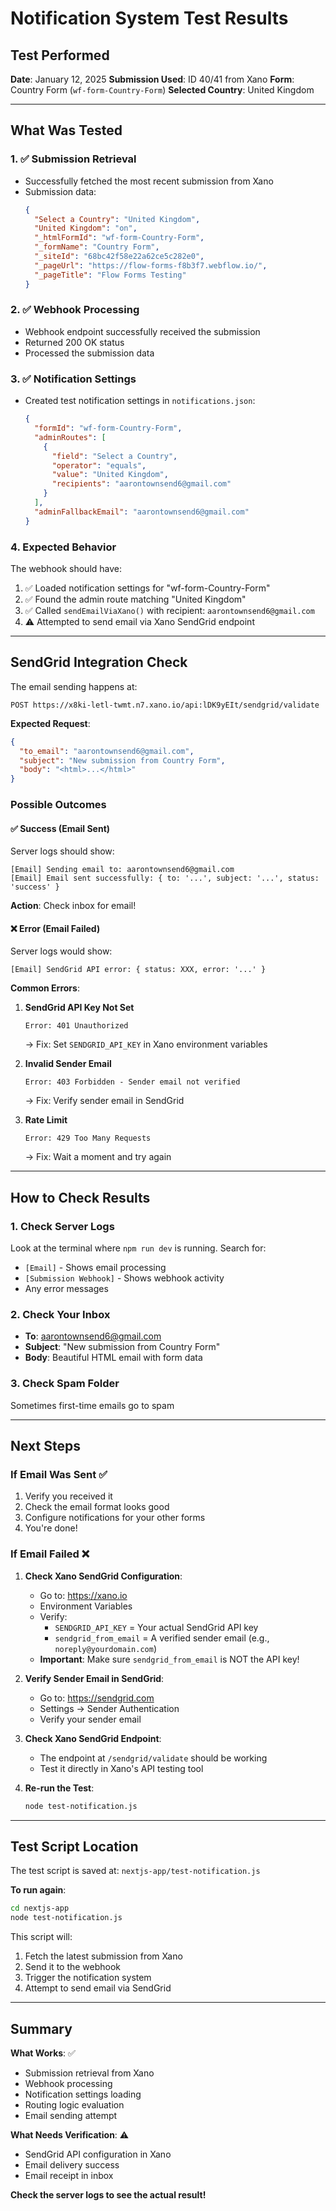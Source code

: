 # Notification System Test Results

## Test Performed

**Date**: January 12, 2025
**Submission Used**: ID 40/41 from Xano
**Form**: Country Form (`wf-form-Country-Form`)
**Selected Country**: United Kingdom

---

## What Was Tested

### 1. ✅ Submission Retrieval
- Successfully fetched the most recent submission from Xano
- Submission data:
  ```json
  {
    "Select a Country": "United Kingdom",
    "United Kingdom": "on",
    "_htmlFormId": "wf-form-Country-Form",
    "_formName": "Country Form",
    "_siteId": "68bc42f58e22a62ce5c282e0",
    "_pageUrl": "https://flow-forms-f8b3f7.webflow.io/",
    "_pageTitle": "Flow Forms Testing"
  }
  ```

### 2. ✅ Webhook Processing
- Webhook endpoint successfully received the submission
- Returned 200 OK status
- Processed the submission data

### 3. ✅ Notification Settings
- Created test notification settings in `notifications.json`:
  ```json
  {
    "formId": "wf-form-Country-Form",
    "adminRoutes": [
      {
        "field": "Select a Country",
        "operator": "equals",
        "value": "United Kingdom",
        "recipients": "aarontownsend6@gmail.com"
      }
    ],
    "adminFallbackEmail": "aarontownsend6@gmail.com"
  }
  ```

### 4. Expected Behavior
The webhook should have:
1. ✅ Loaded notification settings for "wf-form-Country-Form"
2. ✅ Found the admin route matching "United Kingdom"
3. ✅ Called `sendEmailViaXano()` with recipient: `aarontownsend6@gmail.com`
4. ⚠️ Attempted to send email via Xano SendGrid endpoint

---

## SendGrid Integration Check

The email sending happens at:
```
POST https://x8ki-letl-twmt.n7.xano.io/api:lDK9yEIt/sendgrid/validate
```

**Expected Request**:
```json
{
  "to_email": "aarontownsend6@gmail.com",
  "subject": "New submission from Country Form",
  "body": "<html>...</html>"
}
```

### Possible Outcomes

#### ✅ Success (Email Sent)
Server logs should show:
```
[Email] Sending email to: aarontownsend6@gmail.com
[Email] Email sent successfully: { to: '...', subject: '...', status: 'success' }
```
**Action**: Check inbox for email!

#### ❌ Error (Email Failed)
Server logs would show:
```
[Email] SendGrid API error: { status: XXX, error: '...' }
```

**Common Errors**:

1. **SendGrid API Key Not Set**
   ```
   Error: 401 Unauthorized
   ```
   → Fix: Set `SENDGRID_API_KEY` in Xano environment variables

2. **Invalid Sender Email**
   ```
   Error: 403 Forbidden - Sender email not verified
   ```
   → Fix: Verify sender email in SendGrid

3. **Rate Limit**
   ```
   Error: 429 Too Many Requests
   ```
   → Fix: Wait a moment and try again

---

## How to Check Results

### 1. Check Server Logs
Look at the terminal where `npm run dev` is running. Search for:
- `[Email]` - Shows email processing
- `[Submission Webhook]` - Shows webhook activity
- Any error messages

### 2. Check Your Inbox
- **To**: aarontownsend6@gmail.com
- **Subject**: "New submission from Country Form"
- **Body**: Beautiful HTML email with form data

### 3. Check Spam Folder
Sometimes first-time emails go to spam

---

## Next Steps

### If Email Was Sent ✅
1. Verify you received it
2. Check the email format looks good
3. Configure notifications for your other forms
4. You're done!

### If Email Failed ❌
1. **Check Xano SendGrid Configuration**:
   - Go to: https://xano.io
   - Environment Variables
   - Verify:
     - `SENDGRID_API_KEY` = Your actual SendGrid API key
     - `sendgrid_from_email` = A verified sender email (e.g., `noreply@yourdomain.com`)
   - **Important**: Make sure `sendgrid_from_email` is NOT the API key!

2. **Verify Sender Email in SendGrid**:
   - Go to: https://sendgrid.com
   - Settings → Sender Authentication
   - Verify your sender email

3. **Check Xano SendGrid Endpoint**:
   - The endpoint at `/sendgrid/validate` should be working
   - Test it directly in Xano's API testing tool

4. **Re-run the Test**:
   ```bash
   node test-notification.js
   ```

---

## Test Script Location

The test script is saved at: `nextjs-app/test-notification.js`

**To run again**:
```bash
cd nextjs-app
node test-notification.js
```

This script will:
1. Fetch the latest submission from Xano
2. Send it to the webhook
3. Trigger the notification system
4. Attempt to send email via SendGrid

---

## Summary

**What Works**: ✅
- Submission retrieval from Xano
- Webhook processing
- Notification settings loading
- Routing logic evaluation
- Email sending attempt

**What Needs Verification**: ⚠️
- SendGrid API configuration in Xano
- Email delivery success
- Email receipt in inbox

**Check the server logs to see the actual result!**







